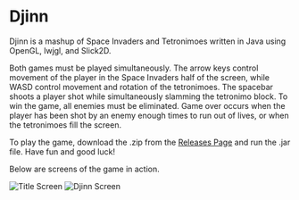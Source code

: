 # Djinn
Djinn is a mashup of Space Invaders and Tetronimoes written in Java using OpenGL, lwjgl, and Slick2D. 

Both games must be played simultaneously. The arrow keys control movement of the player in the Space Invaders half of the screen, while WASD control movement and rotation of the tetronimoes. The spacebar shoots a player shot while simultaneously slamming the tetronimo block. To win the game, all enemies must be eliminated. Game over occurs when the player has been shot by an enemy enough times to run out of lives, or when the tetronimoes fill the screen.

To play the game, download the .zip from the [Releases Page](https://github.com/jryanwestby/Djinn/releases) and run the .jar file. Have fun and good luck!

Below are screens of the game in action.

![Title Screen](http://i.imgur.com/xMPAeQa.png)   ![Djinn Screen](http://i.imgur.com/FBBazTR.png)
